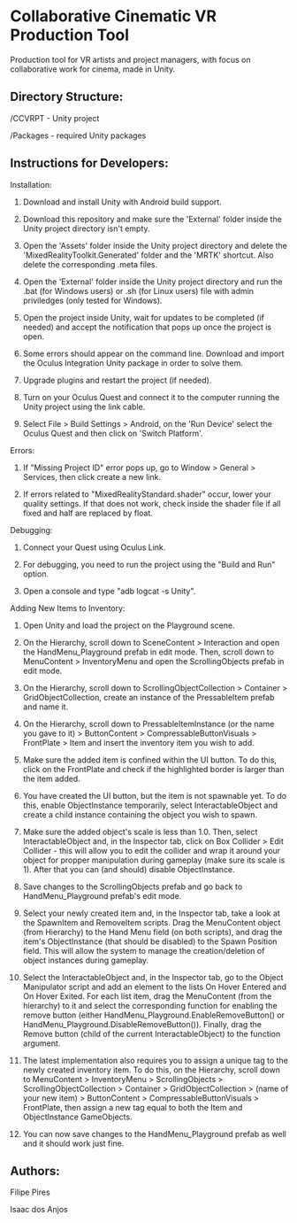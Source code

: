 # Collaborative Cinematic VR Production Tool
Production tool for VR artists and project managers, with focus on collaborative work for cinema, made in Unity.

## Directory Structure:

/CCVRPT   - Unity project 

/Packages - required Unity packages

## Instructions for Developers:

Installation:

1. Download and install Unity with Android build support.

2. Download this repository and make sure the 'External' folder inside the Unity project directory isn't empty.

3. Open the 'Assets' folder inside the Unity project directory and delete the 'MixedRealityToolkit.Generated' folder and the 'MRTK' shortcut. Also delete the corresponding .meta files.

4. Open the 'External' folder inside the Unity project directory and run the .bat (for Windows users) or .sh (for Linux users) file with admin priviledges (only tested for Windows).

5. Open the project inside Unity, wait for updates to be completed (if needed) and accept the notification that pops up once the project is open.

6. Some errors should appear on the command line. Download and import the Oculus Integration Unity package in order to solve them.

7. Upgrade plugins and restart the project (if needed).

8. Turn on your Oculus Quest and connect it to the computer running the Unity project using the link cable.

9. Select File > Build Settings > Android, on the 'Run Device' select the Oculus Quest and then click on 'Switch Platform'.

Errors:

1. If "Missing Project ID" error pops up, go to Window > General > Services, then click create a new link.

2. If errors related to "MixedRealityStandard.shader" occur, lower your quality settings. If that does not work, check inside the shader file if all fixed<X> and half<X> are replaced by float<X>.

Debugging:

1. Connect your Quest using Oculus Link.

2. For debugging, you need to run the project using the "Build and Run" option.

3. Open a console and type "adb logcat -s Unity".

Adding New Items to Inventory:

1. Open Unity and load the project on the Playground scene.

2. On the Hierarchy, scroll down to SceneContent > Interaction and open the HandMenu_Playground prefab in edit mode. Then, scroll down to MenuContent > InventoryMenu and open the ScrollingObjects prefab in edit mode. 

3. On the Hierarchy, scroll down to ScrollingObjectCollection > Container > GridObjectCollection, create an instance of the PressableItem prefab and name it.

4. On the Hierarchy, scroll down to PressableItemInstance (or the name you gave to it) > ButtonContent > CompressableButtonVisuals > FrontPlate > Item and insert the inventory item you wish to add.

5. Make sure the added item is confined within the UI button. To do this, click on the FrontPlate and check if the highlighted border is larger than the item added.

6. You have created the UI button, but the item is not spawnable yet. To do this, enable ObjectInstance temporarily, select InteractableObject and create a child instance containing the object you wish to spawn.

7. Make sure the added object's scale is less than 1.0. Then, select InteractableObject and, in the Inspector tab, click on Box Collider > Edit Collider - this will allow you to edit the collider and wrap it around your object for propper manipulation during gameplay (make sure its scale is 1). After that you can (and should) disable ObjectInstance.

8. Save changes to the ScrollingObjects prefab and go back to HandMenu_Playground prefab's edit mode.

9. Select your newly created item and, in the Inspector tab, take a look at the SpawnItem and RemoveItem scripts. Drag the MenuContent object (from Hierarchy) to the Hand Menu field (on both scripts), and drag the item's ObjectInstance (that should be disabled) to the Spawn Position field. This will allow the system to manage the creation/deletion of object instances during gameplay.

10. Select the InteractableObject and, in the Inspector tab, go to the Object Manipulator script and add an element to the lists On Hover Entered and On Hover Exited. For each list item, drag the MenuContent (from the hierarchy) to it and select the corresponding function for enabling the remove button (either HandMenu_Playground.EnableRemoveButton() or HandMenu_Playground.DisableRemoveButton()). Finally, drag the Remove button (child of the current InteractableObject) to the function argument. 

11. The latest implementation also requires you to assign a unique tag to the newly created inventory item. To do this, on the Hierarchy, scroll down to MenuContent > InventoryMenu > ScrollingObjects > ScrollingObjectCollection > Container > GridObjectCollection > (name of your new item) > ButtonContent > CompressableButtonVisuals > FrontPlate, then assign a new tag equal to both the Item and ObjectInstance GameObjects.

12. You can now save changes to the HandMenu_Playground prefab as well and it should work just fine.

## Authors:

Filipe Pires

Isaac dos Anjos
